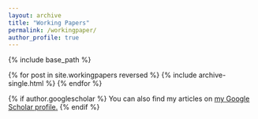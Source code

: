 ```yaml
---
layout: archive
title: "Working Papers"
permalink: /workingpaper/
author_profile: true
---
```


{% include base_path %}

{% for post in site.workingpapers reversed %}
  {% include archive-single.html %}
{% endfor %}


{% if author.googlescholar %}
  You can also find my articles on <u><a href="{{author.googlescholar}}">my Google Scholar profile</a>.</u>
{% endif %}
